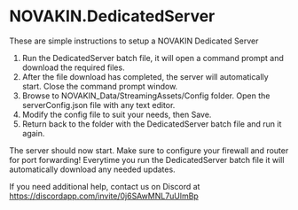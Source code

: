 # NOVAKIN.DedicatedServer

These are simple instructions to setup a NOVAKIN Dedicated Server

1) Run the DedicatedServer batch file, it will open a command prompt and download the required files.
2) After the file download has completed, the server will automatically start. Close the command prompt window.
3) Browse to NOVAKIN_Data/StreamingAssets/Config folder. Open the serverConfig.json file with any text editor.
4) Modify the config file to suit your needs, then Save.
5) Return back to the folder with the DedicatedServer batch file and run it again.

The server should now start. Make sure to configure your firewall and router for port forwarding!
Everytime you run the DedicatedServer batch file it will automatically download any needed updates.

If you need additional help, contact us on Discord at https://discordapp.com/invite/0j6SAwMNL7uUlmBp
